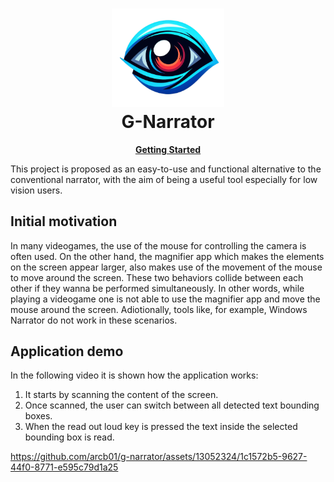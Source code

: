 <h1 align="center">
 <img
  width="180"
  alt="Eye logo"
  src="./gnarrator/assets/logo.png">
    <br/>
    G-Narrator
</h1>
 
<p align="center">
 <strong>
  <a href="./docs/usage.md"><b>Getting Started</b></a>
 </strong>
</p>

This project is proposed as an easy-to-use and functional alternative to the conventional narrator, with the aim of being a useful tool especially for low vision users.

## Initial motivation
In many videogames, the use of the mouse for controlling the camera is often used. On the other hand, the magnifier app which makes the elements on the screen appear larger, also makes use of the movement of the mouse to move around the screen. These two behaviors collide between each other if they wanna be performed simultaneously. In other words, while playing a videogame one is not able to use the magnifier app and move the mouse around the screen. 
Adiotionally, tools like, for example, Windows Narrator do not work in these scenarios.

## Application demo
In the following video it is shown how the application works:
1. It starts by scanning the content of the screen.
2. Once scanned, the user can switch between all detected text bounding boxes.
3. When the read out loud key is pressed the text inside the selected bounding box is read. 



https://github.com/arcb01/g-narrator/assets/13052324/1c1572b5-9627-44f0-8771-e595c79d1a25

